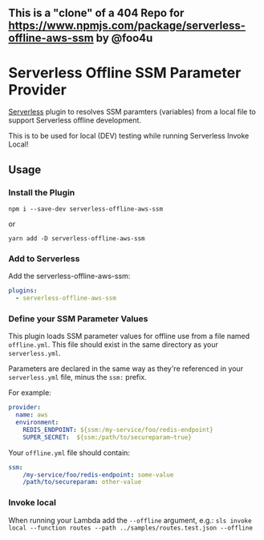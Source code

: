 This is a "clone" of a 404 Repo for https://www.npmjs.com/package/serverless-offline-aws-ssm by @foo4u
----------------------------------------------------------------------------------------------------------
# Serverless Offline SSM Parameter Provider

[Serverless] plugin to resolves SSM paramters (variables) from a local file to
support Serverless offline development.

This is to be used for local (DEV) testing while running Serverless Invoke Local!

## Usage

### Install the Plugin

    npm i --save-dev serverless-offline-aws-ssm

or

    yarn add -D serverless-offline-aws-ssm

### Add to Serverless

Add the serverless-offline-aws-ssm:

```yaml
plugins:
  - serverless-offline-aws-ssm
```

### Define your SSM Parameter Values

This plugin loads SSM parameter values for offline use from a file named
`offline.yml`. This file should exist in the same directory as your
`serverless.yml`.

Parameters are declared in the same way as they're referenced in your
`serverless.yml` file, minus the `ssm:` prefix.

For example:

```yaml
provider:
  name: aws
  environment:
    REDIS_ENDPOINT: ${ssm:/my-service/foo/redis-endpoint}
    SUPER_SECRET:  ${ssm:/path/to/secureparam~true}
```

Your `offline.yml` file should contain:

```yaml
ssm:
    /my-service/foo/redis-endpoint: some-value
    /path/to/secureparam: other-value
```

### Invoke local

When running your Lambda add the `--offline` argument, e.g.:
`sls invoke local --function routes --path ../samples/routes.test.json --offline`

[Serverless]: https://serverless.com/
